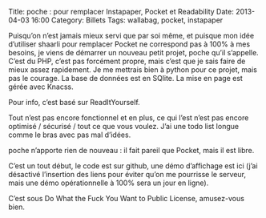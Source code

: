 Title: poche : pour remplacer Instapaper, Pocket et Readability
Date: 2013-04-03 16:00
Category: Billets
Tags: wallabag, pocket, instapaper

Puisqu’on n’est jamais mieux servi que par soi même, et puisque mon idée d’utiliser shaarli pour remplacer Pocket ne correspond pas à 100% à mes besoins, je viens de démarrer un nouveau petit projet, poche qu’il s’appelle. C’est du PHP, c’est pas forcément propre, mais c’est que je sais faire de mieux assez rapidement. Je me mettrais bien à python pour ce projet, mais pas le courage. La base de données est en SQlite. La mise en page est gérée avec Knacss.

Pour info, c’est basé sur ReadItYourself.

Tout n’est pas encore fonctionnel et en plus, ce qui l’est n’est pas encore optimisé / sécurisé / tout ce que vous voulez. J’ai une todo list longue comme le bras avec pas mal d’idées.

poche n’apporte rien de nouveau : il fait pareil que Pocket, mais il est libre.

C’est un tout début, le code est sur github, une démo d’affichage est ici (j’ai désactivé l’insertion des liens pour éviter qu’on me pourrisse le serveur, mais une démo opérationnelle à 100% sera un jour en ligne).

C’est sous Do What the Fuck You Want to Public License, amusez-vous bien.
